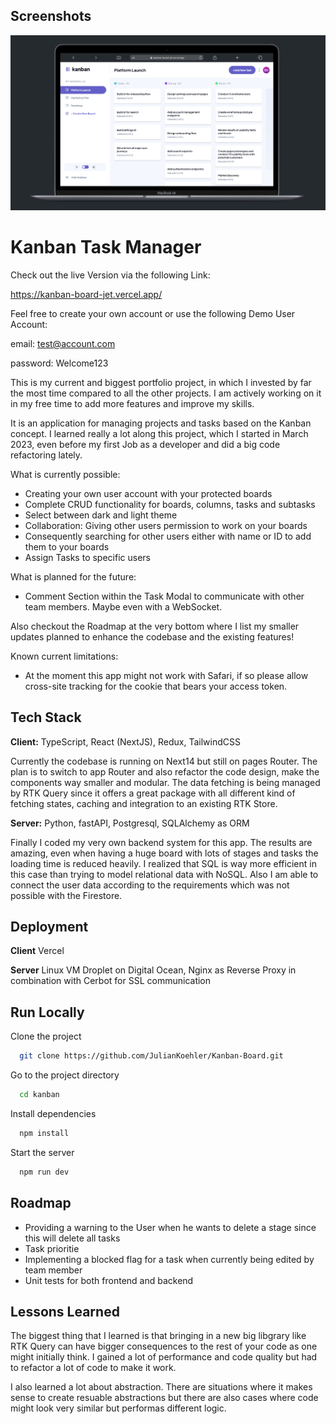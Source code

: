 
## Screenshots

![App Screenshot](https://github.com/JulianKoehler/Kanban-Board/blob/main/public/assets/preview.png?raw=true)


# Kanban Task Manager

Check out the live Version via the following Link:

https://kanban-board-jet.vercel.app/

Feel free to create your own account or use the following Demo User Account:

email: test@account.com

password: Welcome123

This is my current and biggest portfolio project, in which I invested by far the most time compared to all the other projects. I am actively working on it in my free time to add more features and improve my skills.

It is an application for managing projects and tasks based on the Kanban concept. I learned really a lot along this project, which I started in March 2023, even before my first Job as a developer and did a big code refactoring lately.

What is currently possible:

* Creating your own user account with your protected boards
* Complete CRUD functionality for boards, columns, tasks and subtasks
* Select between dark and light theme
* Collaboration: Giving other users permission to work on your boards
* Consequently searching for other users either with name or ID to add them to your boards
* Assign Tasks to specific users

What is planned for the future:

* Comment Section within the Task Modal to communicate with other team members. Maybe even with a WebSocket.

Also checkout the Roadmap at the very bottom where I list my smaller updates planned to enhance the codebase and the existing features!

Known current limitations:

* At the moment this app might not work with Safari, if so please allow cross-site tracking for the cookie that bears your access token.


## Tech Stack

**Client:** TypeScript, React (NextJS), Redux, TailwindCSS

Currently the codebase is running on Next14 but still on pages Router. The plan is to switch to app Router and also refactor the code design, make the components way smaller and modular.
The data fetching is being managed by RTK Query since it offers a great package with all different kind of fetching states, caching and integration to an existing RTK Store.

**Server:** Python, fastAPI, Postgresql, SQLAlchemy as ORM

Finally I coded my very own backend system for this app. The results are amazing, even when having a huge board with lots of stages and tasks the loading time is reduced heavily. I realized that SQL is way more efficient in this case than trying to model relational data with NoSQL. Also I am able to connect the user data according to the requirements which was not possible with the Firestore.


## Deployment

**Client**
Vercel

**Server**
Linux VM Droplet on Digital Ocean,
Nginx as Reverse Proxy in combination with Cerbot for SSL communication


## Run Locally

Clone the project

```bash
  git clone https://github.com/JulianKoehler/Kanban-Board.git
```

Go to the project directory

```bash
  cd kanban
```

Install dependencies

```bash
  npm install
```

Start the server

```bash
  npm run dev
```


## Roadmap

- Providing a warning to the User when he wants to delete a stage since this will delete all tasks
- Task prioritie
- Implementing a blocked flag for a task when currently being edited by team member
- Unit tests for both frontend and backend


## Lessons Learned

The biggest thing that I learned is that bringing in a new big libgrary like RTK Query can have bigger consequences to the rest of your code as one might initially think. I gained a lot of performance and code quality but had to refactor a lot of code to make it work.

I also learned a lot about abstraction. There are situations where it makes sense to create resuable abstractions but there are also cases where code might look very similar but performas different logic.
